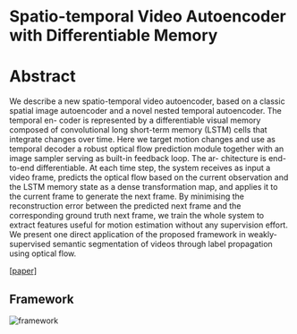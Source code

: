 # Spatio-temporal Video Autoencoder with Differentiable Memory



# Abstract

We describe a new spatio-temporal video autoencoder, based on a classic spatial image autoencoder and a novel nested temporal autoencoder. The temporal en- coder is represented by a differentiable visual memory composed of convolutional long short-term memory (LSTM) cells that integrate changes over time. Here we target motion changes and use as temporal decoder a robust optical flow prediction module together with an image sampler serving as built-in feedback loop. The ar- chitecture is end-to-end differentiable. At each time step, the system receives as input a video frame, predicts the optical flow based on the current observation and the LSTM memory state as a dense transformation map, and applies it to the current frame to generate the next frame. By minimising the reconstruction error between the predicted next frame and the corresponding ground truth next frame, we train the whole system to extract features useful for motion estimation without any supervision effort. We present one direct application of the proposed framework in weakly-supervised semantic segmentation of videos through label propagation using optical flow.

[[paper]](http://de.arxiv.org/pdf/1511.06309) 



## Framework

![framework](https://github.com/antony0621/Videos-Publications-Collection/blob/master/pics/Spatio-temporalAE/framework.png)



